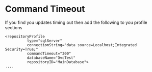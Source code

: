 # Command Timeout #

If you find you updates timing out then add the following to you profile sections

```
<repositoryProfile
          type="sqlServer"
          connectionString="data source=Localhost;Integrated Security=True;"
          commandTimeout="300"
          databaseName="DvcTest"
          repositoryID="MainDatabase">
....
```